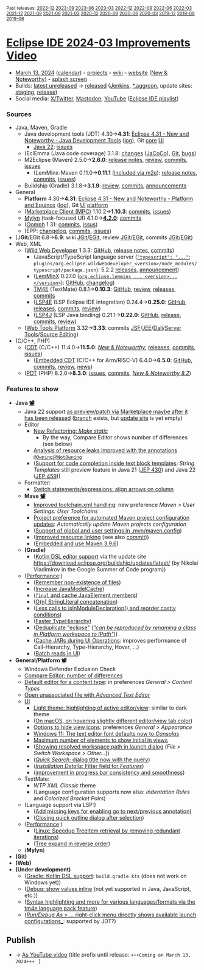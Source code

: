 <sup>Past releases:
[2023-12](https://github.com/howlger/Eclipse-IDE-improvements-videos/tree/2023-12)
[2023-09](https://github.com/howlger/Eclipse-IDE-improvements-videos/tree/2023-09)
[2023-06](https://github.com/howlger/Eclipse-IDE-improvements-videos/tree/2023-06)
[2023-03](https://github.com/howlger/Eclipse-IDE-improvements-videos/tree/2023-03)
[2022-12](https://github.com/howlger/Eclipse-IDE-improvements-videos/tree/2022-12)
[2022-09](https://github.com/howlger/Eclipse-IDE-improvements-videos/tree/2022-09)
[2022-06](https://github.com/howlger/Eclipse-IDE-improvements-videos/tree/2022-06)
[2022-03](https://github.com/howlger/Eclipse-IDE-improvements-videos/tree/2022-03)
[2021-12](https://github.com/howlger/Eclipse-IDE-improvements-videos/tree/2021-12)
[2021-09](https://github.com/howlger/Eclipse-IDE-improvements-videos/tree/2021-09)
[2021-06](https://github.com/howlger/Eclipse-IDE-improvements-videos/tree/2021-06)
[2021-03](https://github.com/howlger/Eclipse-IDE-improvements-videos/tree/2021-03)
[2020-12](https://github.com/howlger/Eclipse-IDE-improvements-videos/tree/2020-12)
[2020-09](https://github.com/howlger/Eclipse-IDE-improvements-videos/tree/2020-09)
[2020-06](https://github.com/howlger/Eclipse-IDE-improvements-videos/tree/2020-06)
[2020-03](https://github.com/howlger/Eclipse-IDE-improvements-videos/tree/2020-03)
[2019-12](https://github.com/howlger/Eclipse-IDE-improvements-videos/tree/2019-12)
[2019-09](https://github.com/howlger/Eclipse-IDE-improvements-videos/tree/2019-09)
[2019-06](https://github.com/howlger/Eclipse-IDE-improvements-videos/tree/2019-06)
</sup>

# [Eclipse IDE 2024-03 Improvements Video](https://youtu.be/jMJ7FBMxPgw)

* [March 13, 2024](https://calendar.google.com/calendar/event?eid=MXEwMm1zM2ExMnBwZWJwcjNyMnZkaTkyMHMgZ2NoczdubTRudnBtODM3NDY5ZGRqOXRqbGtAZw&ctz=Europe/Berlin) ([calendar](https://calendar.google.com/calendar/embed?src=gchs7nm4nvpm837469ddj9tjlk@group.calendar.google.com&ctz=Europe/Berlin)) - [projects](https://projects.eclipse.org/releases/2024-03) - [wiki](https://github.com/eclipse-simrel/.github/blob/main/wiki/Simultaneous_Release.md) - [website](https://eclipseide.org/) ([New & Noteworthy](https://eclipseide.org/release/noteworthy/)) - [splash screen](https://gitlab.eclipse.org/eclipsefdn/helpdesk/-/issues/2336)
* Builds: [latest unreleased](https://download.eclipse.org/technology/epp/staging/) → [released](https://download.eclipse.org/technology/epp/downloads/release/2024-03/) ([Jenkins](https://ci.eclipse.org/packaging/job/simrel.epp-tycho-build), [*.aggrcon](https://github.com/eclipse-simrel/simrel.build/commits/main), update sites: [staging](https://download.eclipse.org/staging/2024-03), [release](http://download.eclipse.org/releases/2024-03))
* Social media: [X/Twitter](https://twitter.com/EclipseJavaIDE), [Mastodon](https://mastodon.social/@EclipseFdn), [YouTube](https://www.youtube.com/user/EclipseFdn) ([Eclipse IDE playlist](https://www.youtube.com/playlist?list=PLy7t4z5SYNaSNjL60ofpwVhfA7mOF3Pgk))


### Sources

* Java, Maven, Gradle
    * Java development tools (JDT) 4.30→**4.31**: [Eclipse 4.31 - New and Noteworthy - Java Development Tools](https://www.eclipse.org/eclipse/news/4.31/jdt.php) ([log](https://github.com/eclipse-platform/www.eclipse.org-eclipse/commits/master/news/4.31/jdt.html)), Git [core](https://github.com/eclipse-jdt/eclipse.jdt.core/commits/master) [UI](https://github.com/eclipse-jdt/eclipse.jdt.ui/commits/master)
        * [Java 22](https://jdk.java.net/22/): [issues](https://github.com/eclipse-jdt/eclipse.jdt.core/milestone/47?closed=1)
    * (EclEmma (Java code coverage) 3.1.8: [changes](https://www.eclemma.org/changes.html) ([JaCoCo](https://www.jacoco.org/jacoco/trunk/doc/changes.html)), [Git](https://github.com/eclipse/eclemma/commits/master), [bugs](https://bugs.eclipse.org/bugs/buglist.cgi?product=Eclemma&query_format=advanced&order=changeddate%20DESC))
    * M2Eclipse (Maven) 2.5.0→**2.6.0**: [release notes](https://github.com/eclipse-m2e/m2e-core/blob/master/RELEASE_NOTES.md#260), [review](https://projects.eclipse.org/projects/technology.m2e/reviews/2.6.0-release-review), [commits](https://github.com/eclipse-m2e/m2e-core/compare/2.5.0...2.6.0), [issues](https://github.com/eclipse-m2e/m2e-core/issues?q=is%3Aissue+sort%3Aupdated-desc+is%3Aclosed)
        * (LemMinx-Maven 0.11.0→**0.11.1** ([included via m2e](https://github.com/eclipse-m2e/m2e-core/blob/master/org.eclipse.m2e.editor.lemminx/pom.xml#L48)): [release notes](https://github.com/eclipse/lemminx-maven/releases/tag/0.11.1), [commits](https://github.com/eclipse/lemminx-maven/compare/0.11.0...0.11.1), [issues](https://github.com/eclipse/lemminx-maven/issues?q=is%3Aissue+sort%3Aupdated-desc+is%3Aclosed))
    * Buildship (Gradle) 3.1.8→**3.1.9**: [review](https://projects.eclipse.org/projects/tools.buildship/releases/3.1.9), [commits](https://github.com/eclipse/buildship/commits/master), [announcements](https://discuss.gradle.org/tag/buildship-release)
* General
    * **Platform** 4.30→**4.31**: [Eclipse 4.31 - New and Noteworthy - Platform and Equinox](https://www.eclipse.org/eclipse/news/4.31/platform.php) ([log](https://github.com/eclipse-platform/www.eclipse.org-eclipse/commits/master/news/4.31/platform.html)), Git [UI](https://github.com/eclipse-platform/eclipse.platform.ui/commits/master) [platform](https://github.com/eclipse-platform/eclipse.platform/commits/master)
    * ([Marketplace Client (MPC)](https://projects.eclipse.org/projects/technology.packaging.mpc) 1.10.2→**1.10.3**: [commits](https://github.com/eclipse-mpc/epp.mpc/commits/master), [issues](https://github.com/eclipse-mpc/epp.mpc/issues))
    * [Mylyn](https://projects.eclipse.org/projects/tools.mylyn) (task-focused UI) 4.1.0→[**4.2.0**](https://github.com/eclipse-mylyn/org.eclipse.mylyn/milestone/4?closed=1): [commits](https://github.com/eclipse-mylyn/org.eclipse.mylyn/commits/main)
    * ([Oomph](https://projects.eclipse.org/projects/tools.oomph) 1.31: [commits](https://github.com/eclipse-oomph/oomph/commits/master), [issus](https://github.com/eclipse-oomph/oomph/issues?q=is%3Aissue+is%3Aclosed+sort%3Aupdated-desc))
    * (EPP: [changelog](https://github.com/eclipse-packaging/packages/blob/master/CHANGELOG.md#2024-03), [commits](https://github.com/eclipse-packaging/packages/commits/master), [issues](https://github.com/eclipse-packaging/packages/issues))
* (J**Git**/EGit 6.8→**6.9**: wiki [JGit](https://github.com/eclipse-jgit/jgit/wiki/New-and-Noteworthy-6.9)/[EGit](https://github.com/eclipse-egit/egit/wiki/New-and-Noteworthy-6.9), review [JGit](https://projects.eclipse.org/projects/technology.jgit/reviews/6.9.0-release-review)/[EGit](https://projects.eclipse.org/projects/technology.egit/reviews/6.9.0-release-review), commits [JGit](https://github.com/eclipse-jgit/jgit/commits/master)/[EGit](https://github.com/eclipse-egit/egit/commits/master))
* Web, XML
    * ([Wild Web Developer](https://projects.eclipse.org/projects/tools.wildwebdeveloper) 1.3.3: [GitHub](https://github.com/eclipse/wildwebdeveloper), [release notes](https://github.com/eclipse/wildwebdeveloper/blob/master/RELEASE_NOTES.md#133), [commits](https://github.com/eclipse/wildwebdeveloper/compare/1.3.0...1.3.3))
        * (JavaScript/TypeScript language server ([`"typescript": "..."`](https://github.com/eclipse/wildwebdeveloper/blob/master/org.eclipse.wildwebdeveloper/package.json#L5); `plugins/org.eclipse.wildwebdeveloper_<version>/node_modules/typescript/package.json`): 5.2.2 [releases](https://github.com/microsoft/TypeScript/releases), [announcement](https://devblogs.microsoft.com/typescript/announcing-typescript-5-2))
        * ([LemMinX](https://projects.eclipse.org/projects/technology.lemminx) 0.27.0 ([`org.eclipse.lemminx ... <version>...</version>`](https://github.com/eclipse/wildwebdeveloper/blob/master/org.eclipse.wildwebdeveloper.xml/pom.xml#L40-L43)): [GitHub](https://github.com/eclipse/lemminx), [changelog](https://github.com/eclipse/lemminx/blob/main/CHANGELOG.md#0270-august-3-2023))
        * [TM4E](https://projects.eclipse.org/projects/technology.tm4e) (TextMate) 0.8.1→**0.10.3**: [GitHub](https://github.com/eclipse/tm4e), [review](https://projects.eclipse.org/projects/technology.tm4e/reviews/0.8.1-release-review), [releases](https://github.com/eclipse/tm4e/releases), [commits](https://github.com/eclipse/tm4e/compare/0.8.1...0.10.3)
        * ([LSP4E](https://projects.eclipse.org/projects/technology.lsp4e) (LSP Eclipse IDE integration) 0.24.4→**0.25.0**: [GitHub](https://github.com/eclipse/lsp4e), [releases](https://github.com/eclipse/lsp4e/releases), [commits](https://github.com/eclipse/lsp4e/compare/0.24.4...0.25.0), [review](https://projects.eclipse.org/projects/technology.lsp4e/releases/0.24.8))
        * ([LSP4J](https://projects.eclipse.org/projects/technology.lsp4j) (LSP Java binding) 0.21.1→**0.22.0**: [GitHub](https://github.com/eclipse/lsp4j), [release](https://github.com/eclipse/lsp4j/releases/tag/v0.22.0), [commits](https://github.com/eclipse/lsp4j/compare/v0.21.1...v0.22.0), [review](https://projects.eclipse.org/projects/technology.lsp4j))
    * ([Web Tools Platform](https://projects.eclipse.org/projects/webtools) 3.32→**3.33**: commits [JSF](https://github.com/eclipse-jsf/webtools.jsf/commits/master/)/[JEE](https://github.com/eclipse-jeetools/webtools.javaee/commits/master/)/[Dali](https://github.com/eclipse-dali/webtools.dali/commits/master/)/[Server Tools](https://github.com/eclipse-servertools/servertools/commits/master/)/[Source Editing](https://github.com/eclipse-sourceediting/sourceediting/commits/master/))
* (C/C++, PHP)
    * ([CDT](https://projects.eclipse.org/projects/tools.cdt) (C/C++) 11.4.0→**11.5.0**: [_New & Noteworthy_](https://github.com/eclipse-cdt/cdt/blob/main/NewAndNoteworthy/CDT-11.5.md), [releases](https://github.com/eclipse-cdt/cdt/releases), [commits](https://github.com/eclipse-cdt/cdt/compare/CDT_11_4_0...CDT_11_5_0), [issues](https://github.com/eclipse-cdt/cdt/issues?q=is%3Aissue+sort%3Aupdated-desc))
        * ([Embedded CDT](https://projects.eclipse.org/projects/iot.embed-cdt) (C/C++ for Arm/RISC-V) 6.4.0→**6.5.0**: [GitHub](https://github.com/eclipse-embed-cdt/eclipse-plugins), [commits](https://github.com/eclipse-embed-cdt/eclipse-plugins/compare/v6.4.0...v6.5.0), [review](https://projects.eclipse.org/projects/iot.embed-cdt/reviews/6.5.0-release-review), [news](https://eclipse-embed-cdt.github.io/news/))
    * ([PDT](https://projects.eclipse.org/projects/tools.pdt) (PHP) 8.2.0→**8.3.0**: [issues](https://github.com/eclipse/pdt/issues?q=is%3Aissue+sort%3Aupdated-asc), [commits](https://github.com/eclipse/pdt/commits/master), [_New & Noteworthy 8.2_](https://github.com/eclipse-pdt/pdt/wiki/NewIn82))


### Features to show

* **Java [📽️](https://youtu.be/jMJ7FBMxPgw?t=16)**
    * Java 22 support [as preview/patch via Marketplace maybe after it has been released](https://marketplace.eclipse.org/search/site/Java%252021) ([branch](https://github.com/eclipse-jdt/eclipse.jdt.core/tree/BETA_JAVA22) exists, but [update site](https://download.eclipse.org/eclipse/updates/4.31-P-builds/) is yet empty)
    * Editor
        * [New Refactoring: _Make static_](https://eclipse.dev/eclipse/news/4.31/jdt.php#new-make-static-refactoring)
            * By the way, Compare Editor shows number of differences (see below)
        * [Analysis of resource leaks improved with the annotations `@Owning`/`@NotOwning`](https://eclipse.dev/eclipse/news/4.31/jdt.php#annotation-based-resource-analysis)
        * ([Support for code completion inside text block templates](https://github.com/eclipse-jdt/eclipse.jdt.ui/pull/1055): _String Templates_ still preview feature in Java 21 ([JEP 430](https://openjdk.org/jeps/430)) and Java 22 ([JEP 459](https://openjdk.org/jeps/459)))
    * Formatter:
        * [Switch statements/expressions: align arrows on column](https://eclipse.dev/eclipse/news/4.31/jdt.php#align-arrows)
    * **Mave [📽️](https://youtu.be/jMJ7FBMxPgw?t=188)**
        * [Improved toolchain.xml handling](https://github.com/eclipse-m2e/m2e-core/blob/master/RELEASE_NOTES.md#improved-toolchainxml-handling): new preference _Maven > User Settings: User Toolchains_
        * [Project preference for automated Maven project configuration updates](https://github.com/eclipse-m2e/m2e-core/blob/master/RELEASE_NOTES.md#project-preference-for-automated-maven-project-configuration-updates): _Automatically update Maven projects configuration_
        * ([Support of global and user settings in .mvn/maven.config](https://github.com/eclipse-m2e/m2e-core/blob/master/RELEASE_NOTES.md#support-of-global-and-user-settings-in-mvnmavenconfig))
        * ([Improved resource linking](https://github.com/eclipse-m2e/m2e-core/blob/master/RELEASE_NOTES.md#improved-resource-linking) (see also [commit](https://github.com/eclipse-m2e/m2e-core/commit/60e66fffd0758c4e94c49c0b7e0a2951582d44b3#diff-f622f7b2acc6da6d0be8a24fa90ff2b02f28b2c26200d5ead4361d286effdd8c)))
        * ([Embedded and use Maven 3.9.6](https://github.com/eclipse-m2e/m2e-core/blob/master/RELEASE_NOTES.md#embedded-and-use-maven-396))
    * **(Gradle<!-- [📽️](https://youtu.be/jMJ7FBMxPgw?t=000)-->)**
        * ([Kotlin DSL editor support](https://github.com/eclipse/buildship/commit/fbc92bac13b73695671fc04105bb82047d50713e) via the update site https://download.eclipse.org/buildship/updates/latest/ (by Nikolai Vladimirov in the Google Summer of Code program))
    * ([Performance](https://github.com/search?utf8=%E2%9C%93&q=performance+OR+speed+OR+faster+org%3Aeclipse-jdt+committer-date%3A2023-12-05..2024-03-10&s=committer-date&o=desc&type=Commits):)
        * ([Remember non-existence of files](https://github.com/eclipse-jdt/eclipse.jdt.core/commit/b2f56fbee3311425c351990cd8ca66d0ca73a940))
        * ([Increase JavaModelCache](https://github.com/eclipse-jdt/eclipse.jdt.core/commit/d80b1bad9936c2a443a2d2499e9f69817ef6558e))
        * ([`final` and cache JavaElement members](https://github.com/eclipse-jdt/eclipse.jdt.core/commit/4869388c3389ea51ff492a1129f1c442521c18da))
        * ([O(n) StringLiteral concatenation](https://github.com/eclipse-jdt/eclipse.jdt.core/commit/ca12584201b5c03975f8a6b97a6fc45d089db47b))
        * ([Less calls to isInModuleDeclaration() and reorder costly conditions](https://github.com/eclipse-jdt/eclipse.jdt.core/commit/6170f1e56b470f80e0596983ea3cc812a530da7a))
        * ([Faster TypeHierarchy](https://github.com/eclipse-jdt/eclipse.jdt.core/commit/59f606863b506db2a7f56824420688e32f37630e))
        * ([Deduplicate "eclipse"](https://github.com/eclipse-jdt/eclipse.jdt.core/commit/86aa2dd8738980fec8a7b1b0db179f1923fbcbdb) ([_"can be reproduced by renaming a class in Platform workspace to IPath"_](https://github.com/eclipse-jdt/eclipse.jdt.core/issues/1743#issuecomment-1854653597)))
        * ([Cache JARs during UI Operations](https://github.com/eclipse-jdt/eclipse.jdt.ui/commit/fc6a25a6a1d46627eae34f4aeab98cafb71a5f70): improves performance of Call-Hierarchy, Type-Hierarchy, Hover, ...)
        * ([Batch reads in UI](https://github.com/eclipse-jdt/eclipse.jdt.core/commit/9fb036c285a793408dcfdd03b2edbc5c3f771170))
* **General/Platform [📽️](https://youtu.be/jMJ7FBMxPgw?t=227)**
    * Windows Defender Exclusion Check
    * [Compare Editor: number of differences](https://eclipse.dev/eclipse/news/4.31/platform.php#Number_of_differences_shown)
    * [Default editor for a content type](https://github.com/eclipse-platform/eclipse.platform.ui/issues/1380): in preferences _General > Content Types_
    * [Open unassociated file with _Advanced Text Editor_](https://github.com/eclipse-platform/eclipse.platform.ui/issues/1380)
    * [UI](https://github.com/search?utf8=%E2%9C%93&q=dark+OR+light+OR+theme+OR+layout+org%3Aeclipse-platform+org%3Aeclipse-jdt+committer-date%3A2023-12-05..2024-03-10&s=committer-date&type=Commits)
        * [Light theme: highlighting of active editor/view](https://eclipse.dev/eclipse/news/4.31/platform.php#tab_highlight): similar to dark theme
        * ([On macOS, on hovering slightly different editor/view tab color](https://eclipse.dev/eclipse/news/4.31/platform.php#tab_hover))
        * [Options to hide view icons](https://github.com/eclipse-platform/eclipse.platform.ui/pull/1071): preferences _General > Appearance_
        * [Windows 11: The text editor font defaults now to _Consolas_](https://github.com/eclipse-platform/eclipse.platform.ui/commit/949383f81ba0d50e8eeab49d5e8f1ca3899a48f2)
        * [Maximum number of elements to show initial in views](https://eclipse.dev/eclipse/news/4.31/platform.php#viewer_limit_applied)
        * ([Showing resolved workspace path in launch dialog](https://eclipse.dev/eclipse/news/4.31/platform.php#tab_installation_details_features_filter) (_File > Switch Workspace > Other..._))
        * ([_Quick Search_: dialog title now with the query](https://eclipse.dev/eclipse/news/4.31/platform.php#display_search_pattern_in_Quick_Search_dialog))
        * ([_Installation Details_: Filter field for _Features_](https://eclipse.dev/eclipse/news/4.31/platform.php#tab_installation_details_features_filter))
        * ([improvement in progress bar consistency and smoothness](https://eclipse.dev/eclipse/news/4.31/platform.php#progress_bar_made_smooth_when_launching))
    * TextMate:
        * _WTP XML Classic_ theme
        * (Language configuration supports now also: _Indentation Rules_ and _Colorized Bracket Pairs_)
    * (Language support via LSP:)
        * ([Add missing keys for enabling go to next/previous annotation](https://github.com/eclipse/lsp4e/pull/910))
        * ([Closing quick outline dialog after selection](https://github.com/eclipse/lsp4e/pull/888))
    * ([Performance](https://github.com/search?utf8=%E2%9C%93&q=performance+OR+speed+OR+fast+OR+faster+OR+slow+org%3Aeclipse-platform+committer-date%3A2023-12-05..2024-03-10&s=committer-date&o=desc&type=Commits):)
        * ([Linux: Speedup TreeItem retrieval by removing redundant iterations](https://github.com/eclipse-platform/eclipse.platform.swt/commit/42dd69529632c57467d7a8028485c74bcc97aceb))
        * ([Tree expand in reverse order](https://github.com/eclipse-platform/eclipse.platform.ui/commit/5930a51b59272ef620b4b7ab09e39d356912baa1))
    * (**Mylyn**)
* **(Git<!-- [📽️](https://youtu.be/jMJ7FBMxPgw?t=000)-->)**
* **(Web<!-- [📽️](https://youtu.be/jMJ7FBMxPgw?t=000)-->)**
* **(Under development)**
    * ([Gradle: Kotlin DSL support](https://github.com/eclipse/buildship/pull/1259): `build.gradle.kts` (does not work on Windows yet))
    * ([Debug: show values inline](https://www.eclipse.org/eclipse/news/4.23/platform.php#inline-debug-values) (not yet supported in Java, JavaScript, etc.))
    * ([Syntax highlighting and more for various languages/formats via the tm4e language pack feature](https://github.com/eclipse/tm4e/pull/374))
    * ([_Run/Debug As > ..._ right-click menu directly shows available launch configurations_](https://www.eclipse.org/eclipse/news/4.28/platform.php#launch-debug-shortcuts-expanded): supported by JDT?)

## Publish
* → [As YouTube video](https://www.youtube.com/playlist?list=PLnh_8hTD4yvnhXSttuewEKgKkmlIj_ND-) (title prefix until release: `+++Coming on March 13, 2024+++ ` )
